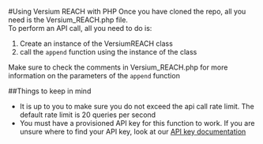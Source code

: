 #Using Versium REACH with PHP
Once you have cloned the repo, all you need is the Versium_REACH.php file.   
To perform an API call, all you need to do is:   
1. Create an instance of the VersiumREACH class   
2. call the `append` function using the instance of the class   
   
Make sure to check the comments in Versium_REACH.php for more information on the parameters of the `append` function   
   
##Things to keep in mind
- It is up to you to make sure you do not exceed the api call rate limit. The default rate limit is 20 queries per second   
- You must have a provisioned API key for this function to work. If you are unsure where to find your API key, look at our [API key documentation](https://api-documentation.versium.com/docs/find-your-api-key)   